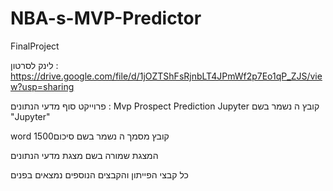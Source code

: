 # NBA-s-MVP-Predictor
FinalProject

לינק לסרטון : 
https://drive.google.com/file/d/1jOZTShFsRjnbLT4JPmWf2p7Eo1qP_ZJS/view?usp=sharing

פרוייקט סוף מדעי הנתונים : Mvp Prospect Prediction
Jupyter קובץ  ה
נשמר בשם 
"Jupyter"

word קובץ מסמך ה
נשמר בשם 
סיכום1500

המצגת שמורה בשם 
מצגת מדעי הנתונים


כל קבצי הפייתון והקבצים הנוספים נמצאים בפנים
